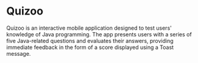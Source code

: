 # Quizoo
Quizoo is an interactive mobile application designed to test users' knowledge of Java programming. The app presents users with a series of five Java-related questions and evaluates their answers, providing immediate feedback in the form of a score displayed using a Toast message.
